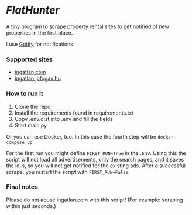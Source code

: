 # _FlatHunter_

A tiny program to scrape property rental sites to get notified of new properties in the first place.

I use [Gotify](https://github.com/gotify/server) for notifications

### Supported sites

* [ingatlan.com](https://ingatlan.com)
* [ingatlan.jofogas.hu](https://ingatlan.jofogas.hu)

### How to run it

1. Clone the repo
2. Install the requirements found in requirements.txt
3. Copy .env.dist into .env and fill the fields
4. Start main.py

Or you can use Docker, too. In this case the fourth step will be `docker-compose up`

For the first run you might define `FIRST_RUN=True` in the .env. Using this the script will not load all advertisements, only the search pages, and it saves the id-s, so you will not get notified for the existing ads. After a successful scrape, you restart the script with `FIRST_RUN=False`.

### Final notes

Please do not abuse ingatlan.com with this script!
(For example: scraping within just seconds.)